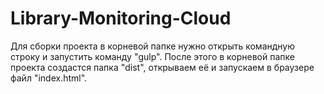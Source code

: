 # Library-Monitoring-Cloud

Для сборки проекта в корневой папке нужно открыть командную строку и запустить команду "gulp". После этого в корневой папке проекта создастся папка "dist", открываем её и запускаем в браузере файл "index.html".

